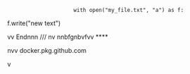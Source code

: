                          with open("my_file.txt", "a") as f:
   f.write("new text")

vv 
Endnnn
/// 
    nv
  nnbfgnbvfvv ****      
             
             
   
nvv   docker.pkg.github.com    
 
    
  v     
       
           
 
    
  
  
  
    
    
 
  

 
     
   
   
 
 
